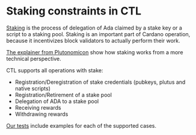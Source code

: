 <!-- DOCTOC SKIP -->

# Staking constraints in CTL

[Staking](https://cardano.org/stake-pool-delegation/) is the process of delegation of Ada claimed by a stake key or a script to a staking pool. Staking is an important part of Cardano operation, because it incentivizes block validators to actually perform their work.

[The explainer from Plutonomicon](https://github.com/Plutonomicon/plutonomicon/blob/main/stake-scripts.md) show how staking works from a more technical perspective.

CTL supports all operations with stake:

- Registration/Deregistration of stake credentials (pubkeys, plutus and native scripts)
- Registration/Retirement of a stake pool
- Delegation of ADA to a stake pool
- Receiving rewards
- Withdrawing rewards

[Our tests](../test/Plutip/Staking.purs) include examples for each of the supported cases.
